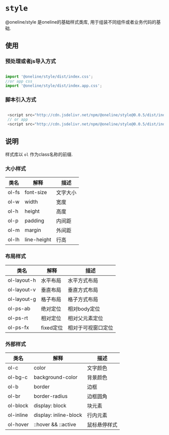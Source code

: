 # `style`

@oneline/style 是oneline的基础样式类库, 用于组装不同组件或者业务代码的基础.

## 使用

### 预处理或者js导入方式

```JavaScript

import '@oneline/style/dist/index.css';
//or app css
import '@oneline/style/dist/index.app.css';

```

### 脚本引入方式

```javascript

 <script src="http://cdn.jsdelivr.net/npm/@oneline/style@0.0.5/dist/index.css"></script>
 // or app
 <script src="http://cdn.jsdelivr.net/npm/@oneline/style@0.0.5/dist/index.app.css"></script>

```

## 说明

样式库以 `ol` 作为class名称的前缀.

### 大小样式

类名|解释|描述
--|--|--
ol-fs| font-size | 文字大小
ol-w | width | 宽度
ol-h  | height | 高度
ol-p | padding | 内间距
ol-m | margin | 外间距
ol-lh | line-height | 行高

### 布局样式

类名 | 解释 | 描述
--|--|--
ol-layout-h | 水平布局 | 水平方式布局
ol-layout-v | 垂直布局 | 垂直方式布局
ol-layout-g | 格子布局 | 格子方式布局
ol-ps-ab | 绝对定位 | 相对body定位
ol-ps-rt | 相对定位 | 相对父元素定位
ol-ps-fx | fixed定位 | 相对于可视窗口定位

### 外部样式

类名 | 解释 | 描述
--|--|--
ol-c | color | 文字颜色
ol-bg-c | background-color | 背景颜色
ol-b | border | 边框
ol-br | border-radius | 边框圆角
ol-block | display: block | 块元素
ol-inline | display: inline-block | 行内元素
ol-hover | ::hover && ::active | 鼠标悬停样式





